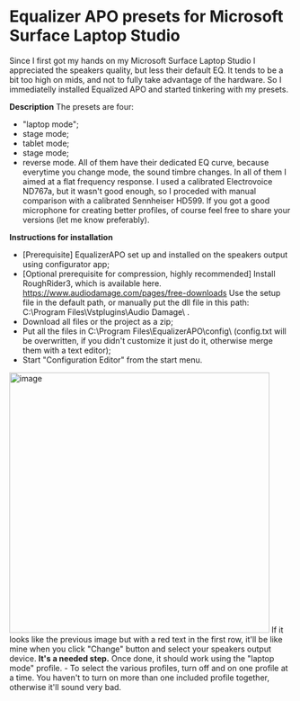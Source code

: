 # Equalizer APO presets for Microsoft Surface Laptop Studio
Since I first got my hands on my Microsoft Surface Laptop Studio I appreciated the speakers quality, but less their default EQ. 
It tends to be a bit too high on mids, and not to fully take advantage of the hardware. 
So I immediatelly installed Equalized APO and started tinkering with my presets. 

<b>Description</b>
The presets are four: 
- "laptop mode";
- stage mode;
- tablet mode;
- stage mode;
- reverse mode. 
All of them have their dedicated EQ curve, because everytime you change mode, the sound timbre changes. 
In all of them I aimed at a flat frequency response. 
I used a calibrated Electrovoice ND767a, but it wasn't good enough, so I proceded with manual comparison with a calibrated Sennheiser HD599. 
If you got a good microphone for creating better profiles, of course feel free to share your versions (let me know preferably).

<b>Instructions for installation</b>
- [Prerequisite] EqualizerAPO set up and installed on the speakers output using configurator app;
- [Optional prerequisite for compression, highly recommended] 
Install RoughRider3, which is available here. https://www.audiodamage.com/pages/free-downloads
Use the setup file in the default path, or manually put the dll file in this path: C:\Program Files\Vstplugins\Audio Damage\ .
- Download all files or the project as a zip;
- Put all the files in C:\Program Files\EqualizerAPO\config\ (config.txt will be overwritten, if you didn't customize it just do it, otherwise merge them with a text editor);
- Start "Configuration Editor" from the start menu.
<img width="463" alt="image" src="https://user-images.githubusercontent.com/11073747/221178614-0cb36c13-8366-4d54-aee5-83d675c84c36.png">
If it looks like the previous image but with a red text in the first row, it'll be like mine when you click "Change" button and select your speakers output device. <b>It's a needed step.</b> Once done, it should work using the "laptop mode" profile.
- To select the various profiles, turn off and on one profile at a time. You haven't to turn on more than one included profile together, otherwise it'll sound very bad.
